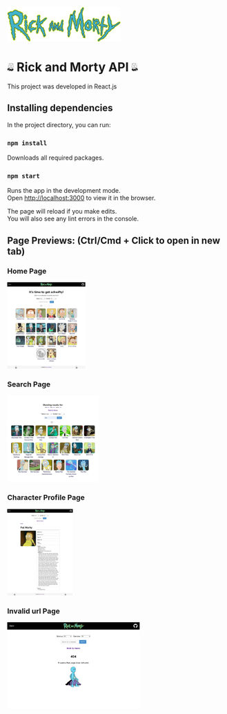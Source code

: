 <img src="src/assets/images/navbar/rickAndMortyLogo.svg" height="80px"> 

# <img src="src/assets/images/footer/rickFaceRight.jpg" height="20px"> Rick and Morty API <img src="src/assets/images/footer/rickFaceLeft.jpg" height="20px">

This project was developed in React.js

## Installing dependencies

In the project directory, you can run:

### `npm install`

Downloads all required packages.

### `npm start`

Runs the app in the development mode.\
Open [http://localhost:3000](http://localhost:3000) to view it in the browser.

The page will reload if you make edits.\
You will also see any lint errors in the console.

## Page Previews: (Ctrl/Cmd + Click to open in new tab)
### Home Page
<a href="https://raw.githubusercontent.com/juanscanlan/RickAndMortyAPI/main/src/assets/images/pages/index.png" target="_blank"><img src="src/assets/images/pages/index.png" height=200px></a>

### Search Page
<a href="https://raw.githubusercontent.com/juanscanlan/RickAndMortyAPI/main/src/assets/images/pages/searchPage.png" target="_blank"><img src="src/assets/images/pages/searchPage.png" height=200px></a>

### Character Profile Page
<a href="https://raw.githubusercontent.com/juanscanlan/RickAndMortyAPI/main/src/assets/images/pages/characterDetailsPage.png" target="_blank"><img src="src/assets/images/pages/characterDetailsPage.png" height=200px></a>

### Invalid url Page
<a href="https://raw.githubusercontent.com/juanscanlan/RickAndMortyAPI/main/src/assets/images/pages/404Page.png" target="_blank"><img src="src/assets/images/pages/404Page.png" height=200px></a>
